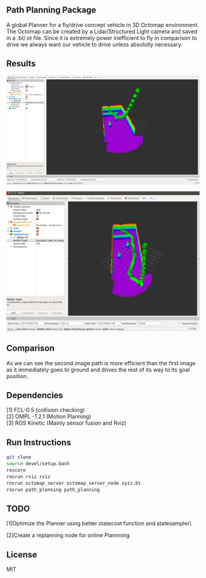 ## Path Planning Package
A global Planner for a fly/drive concept vehicle in 3D Octomap environment. The Octomap can be created by a Lidar/Structured Light camera and saved in a .bt/.ot file. Since it is extremely power inefficient to fly in comparison to drive we always want our vehicle to drive unless absolutly necessary.

## Results
![](Images/P1.png)

![](Images/P2.png)

## Comparison
As we can see the second image path is more efficient than the first image as it immediately goes to ground and drives the rest of its way to its goal position. 
  

## Dependencies

[1] FCL-0.5 (collision checking)\
[2] OMPL -1.2.1 (Motion Planning)\
[3] ROS Kinetic (Mainly sensor fusion and Rviz)


## Run Instructions

```bash
git clone
source devel/setup.bash
roscore
rosrun rviz rviz
rosrun octomap_server octomap_server_node xyzz.bt
rosrun path_planning path_planning
```

## TODO
[1]Optimize the Planner using better statecost function and statesampler\

[2]Create a replanning node for online Plannning
  
## License 

MIT

 
